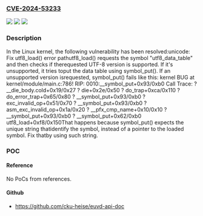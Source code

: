 ### [CVE-2024-53233](https://cve.mitre.org/cgi-bin/cvename.cgi?name=CVE-2024-53233)
![](https://img.shields.io/static/v1?label=Product&message=Linux&color=blue)
![](https://img.shields.io/static/v1?label=Version&message=2b3d047870120bcd46d7cc257d19ff49328fd585%3C%204387cef540f36c2c9297460758cc2438305a24a0%20&color=brighgreen)
![](https://img.shields.io/static/v1?label=Vulnerability&message=n%2Fa&color=brighgreen)

### Description

In the Linux kernel, the following vulnerability has been resolved:unicode: Fix utf8_load() error pathutf8_load() requests the symbol "utf8_data_table" and then checks if therequested UTF-8 version is supported. If it's unsupported, it tries toput the data table using symbol_put(). If an unsupported version isrequested, symbol_put() fails like this: kernel BUG at kernel/module/main.c:786! RIP: 0010:__symbol_put+0x93/0xb0 Call Trace:  <TASK>  ? __die_body.cold+0x19/0x27  ? die+0x2e/0x50  ? do_trap+0xca/0x110  ? do_error_trap+0x65/0x80  ? __symbol_put+0x93/0xb0  ? exc_invalid_op+0x51/0x70  ? __symbol_put+0x93/0xb0  ? asm_exc_invalid_op+0x1a/0x20  ? __pfx_cmp_name+0x10/0x10  ? __symbol_put+0x93/0xb0  ? __symbol_put+0x62/0xb0  utf8_load+0xf8/0x150That happens because symbol_put() expects the unique string thatidentify the symbol, instead of a pointer to the loaded symbol. Fix thatby using such string.

### POC

#### Reference
No PoCs from references.

#### Github
- https://github.com/cku-heise/euvd-api-doc

